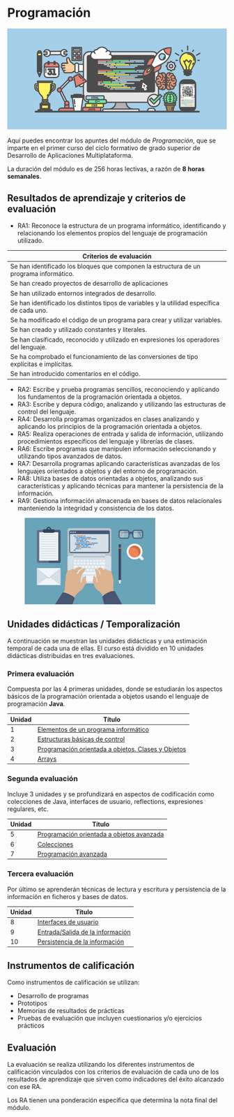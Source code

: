 # Programación

![Programming](img/programming.png)

Aquí puedes encontrar los apuntes del módulo de _Programación_, que se imparte en el primer curso del ciclo formativo de grado superior de Desarrollo de Aplicaciones Multiplataforma.

La duración del módulo es de 256 horas lectivas, a razón de  **8 horas semanales**.

## Resultados de aprendizaje y criterios de evaluación

+ RA1: Reconoce la estructura de un programa informático, identificando y relacionando los elementos propios del lenguaje de programación utilizado.

| Criterios de evaluación |
|-------------------------|
|Se han identificado los bloques que componen la estructura de un programa informático.|
| Se han creado proyectos de desarrollo de aplicaciones |
|Se han utilizado entornos integrados de desarrollo.|
|Se han identificado los distintos tipos de variables y la utilidad específica de cada uno.|
|Se ha modificado el código de un programa para crear y utilizar variables.|
|Se han creado y utilizado constantes y literales.|
|Se han clasificado, reconocido y utilizado en expresiones los operadores del lenguaje.|
|Se ha comprobado el funcionamiento de las conversiones de tipo explícitas e implícitas.|
|Se han introducido comentarios en el código.|

+ RA2: Escribe y prueba programas sencillos, reconociendo y aplicando los fundamentos de la programación orientada a objetos.
+ RA3: Escribe y depura código, analizando y utilizando las estructuras de control del lenguaje.
+ RA4: Desarrolla programas organizados en clases analizando y aplicando los principios de la programación orientada a objetos.
+ RA5: Realiza operaciones de entrada y salida de información, utilizando procedimientos específicos del lenguaje y librerías de clases.
+ RA6: Escribe programas que manipulen información seleccionando y utilizando tipos avanzados de datos.
+ RA7: Desarrolla programas aplicando características avanzadas de los lenguajes orientados a objetos y del entorno de programación.
+ RA8: Utiliza bases de datos orientadas a objetos, analizando sus características y aplicando técnicas para mantener la persistencia de la información.
+ RA9: Gestiona información almacenada en bases de datos relacionales manteniendo la integridad y consistencia de los datos.

<figure>
  <img src="img/coding.png" width="300" />
</figure>

## Unidades didácticas / Temporalización

A continuación se muestran las unidades didácticas y una estimación temporal de cada una de ellas. El curso está dividido en 10 unidades didácticas distribuidas en tres evaluaciones.

### Primera evaluación

Compuesta por las 4 primeras unidades, donde se estudiarán los aspectos básicos de la programación orientada a objetos usando el lenguaje de programación **Java**.

|Unidad| Título  					  |
|------|------------------------------|
| 1 | [Elementos de un programa informático](ud1/1elementos.md) |
| 2 | [Estructuras básicas de control](ud2/1seleccion.md) |
| 3 | [Programación orientada a objetos. Clases y Objetos](ud3/1metodoclase.md) |
| 4 | [Arrays](ud4/1arrays.md) |


### Segunda evaluación

Incluye 3 unidades y se profundizará en aspectos de codificación como colecciones de Java, interfaces de usuario, reflections, expresiones regulares, etc.

|Unidad| Título  					  |
|------|------------------------------|
| 5 | [Programación orientada a objetos avanzada](ud5/1herencia.md) |
| 6 | [Colecciones](ud6/1list.md) |
| 7 | [Programación avanzada](ud7/1generics.md) |


### Tercera evaluación

Por último se aprenderán técnicas de lectura y escritura y persistencia de la información en ficheros y bases de datos.

|Unidad| Título  					  |
|------|------------------------------|
| 8 | [Interfaces de usuario](ud8/1javafx.md) |
| 9 | [Entrada/Salida de la información](ud9/1io.md) |
| 10 | [Persistencia de la información](ud10/1persistence.md) |


## Instrumentos de calificación

Como instrumentos de calificación se utilizan:

+ Desarrollo de programas 
+ Prototipos
+ Memorias de resultados de prácticas
+ Pruebas de evaluación que incluyen cuestionarios y/o ejercicios prácticos

## Evaluación

La evaluación se realiza utilizando los diferentes instrumentos de calificación vinculados con los criterios de evaluación de cada uno de los resultados de aprendizaje que sirven como indicadores del éxito alcanzado con ese RA. 

Los RA tienen una ponderación específica que determina la nota final del módulo.